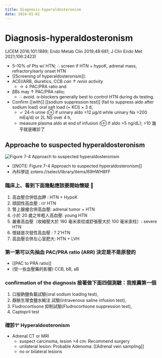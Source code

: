 ```yaml
---
title: Diagnosis-hyperaldosteronism
date: 2024-01-01
---
```


# Diagnosis-hyperaldosteronism

(JCEM 2016;101:1889; Endo Metab Clin 2019;48:681; J Clin Endo Met 2021;106:2423)

- 5–10% of Pts w/ HTN; ∴ screen if HTN + hypoK, adrenal mass, refractory/early onset HTN
- [[Screening of hyperaldosteronism]]:
- ACEI/ARB, diuretics, CCB _can ↑ renin activity_
  - → ↓ PAC/PRA ratio and
- βBs may ↑ PAC/PRA ratio;
  - ∴ avoid. α-blockers generally best to control HTN during dx testing.
- Confirm [[with]] [[sodium suppression test]] (fail to suppress aldo after sodium load) oral salt load (+ KCl) × 3 d,
  - ✓ 24-h urine (⊕ if urinary aldo >12 µg/d while urinary Na >200 mEq/d) or 2L NS over 4 h,
  - measure plasma aldo at end of infusion (⊕ if aldo >5 ng/dL); >10 幾乎就是確診了

## Approache to suspected hyperaldosteronism

![Figure 7-4 Approach to suspected hyperaldosteronism](https://i.imgur.com/uoeGGLD.png)

- [[NOTE: Figure 7-4 Approach to suspected hyperaldosteronism]]
- 內科學誌 zotero://select/library/items/69HWH8FF

### 臨床上、看到下面幾點應該要開始懷疑 🤔

1. 高血壓合併低血鉀 : HTN + HypoK
2. 頑固性高血壓 : r/r HTN
3. 腎上腺瘤合併高血壓: adrenal tumor + HTN
4. 小於 20 歲之年輕人高血壓: young HTN
5. 嚴重高血壓（收縮壓大於 160 毫米汞柱或舒張壓大於 100 毫米汞柱）: severe HTN
6. 懷疑是次發性高血壓 : ? 2'HTN
7. 高血壓合併左心室肥大: HTN + LVH

### 第一第可以先抽血 PAC/PRA ratio (ARR) 決定是不是原發的

- [[PAC to PRA ratio]]
- (受一些血壓藥的影響) CCB, bB, aB

### confirmation of the diagnosis 接著做下面四個測驗：我推薦第一個

1. 口服鈉鹽負載試驗(oral sodium loading test),
2. 靜脈生理食鹽水輸注 試驗(intravenous saline infusion test),
3. Fludrocortisone 抑制試驗(Fludrocortisone suppression test),
4. Captopril test


###  確診1° Hyperaldosteronism

- Adrenal CT or MRI
    - suspect carcinoma, lesion >4 cm: Recommend surgery
    - unilateral lesion: Probable Adenoma: [[Adrenal vein sampling]]
    - no or bilateral lesions
